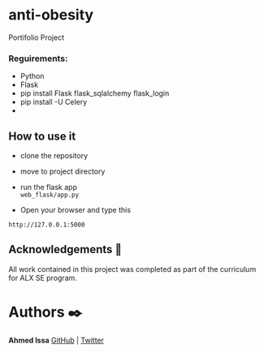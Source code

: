 # anti-obesity
Portifolio Project

### Reguirements:
- Python
- Flask
- pip install Flask flask_sqlalchemy flask_login
- pip install -U Celery
- 

## How to use it
- clone the repository
- move to project directory
- run the flask app   
``` web_flask/app.py  ```

- Open your browser and type this   
```
http://127.0.0.1:5000
```

## Acknowledgements :pray:

All work contained in this project was completed as part of the curriculum for ALX SE program.

# Authors :black_nib:

**Ahmed Issa** [GitHub](https://github.com/Ahmed-Is3a) | [Twitter](https://twitter.com/ahmedissa0011)  

